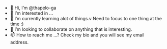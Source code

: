 - 👋 Hi, I’m @thapelo-ga
- 👀 I’m interested in ...
- 🌱 I’m currently learning alot of things.v Need to focus to one thing at the time :)
- 💞️ I’m looking to collaborate on anything that is interesting.
- 📫 How to reach me ...? Check my bio and you will see my email address.

<!---
thapelo-ga/thapelo-ga is a ✨ special ✨ repository because its `README.md` (this file) appears on your GitHub profile.
You can click the Preview link to take a look at your changes.
--->
